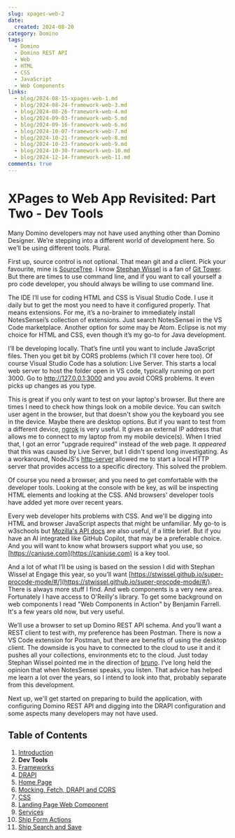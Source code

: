 ```yaml
---
slug: xpages-web-2
date: 
  created: 2024-08-20
category: Domino
tags: 
  - Domino
  - Domino REST API
  - Web
  - HTML
  - CSS
  - JavaScript
  - Web Components
links:
  - blog/2024-08-15-xpages-web-1.md
  - blog/2024-08-24-framework-web-3.md
  - blog/2024-08-26-framework-web-4.md
  - blog/2024-09-03-framework-web-5.md
  - blog/2024-09-16-framework-web-6.md
  - blog/2024-10-07-framework-web-7.md
  - blog/2024-10-21-framework-web-8.md
  - blog/2024-10-23-framework-web-9.md
  - blog/2024-10-30-framework-web-10.md
  - blog/2024-12-14-framework-web-11.md
comments: true
---
```

# XPages to Web App Revisited: Part Two - Dev Tools

Many Domino developers may not have used anything other than Domino Designer. We’re stepping into a different world of development here. So we’ll be using different tools. Plural.

<!-- more -->

First up, source control is not optional. That mean git and a client. Pick your favourite, mine is [SourceTree](https://www.sourcetreeapp.com/). I know [Stephan Wissel](https://www.wissel.net) is a fan of [Git Tower](https://www.git-tower.com/). But there are times to use command line, and if you want to call yourself a pro code developer, you should always be willing to use command line.

The IDE I’ll use for coding HTML and CSS is Visual Studio Code. I use it daily but to get the most you need to have it configured properly. That means extensions. For me, it’s a no-brainer to immediately install NotesSensei’s collection of extensions. Just search NotesSensei in the VS Code marketplace. Another option for some may be Atom. Eclipse is not my choice for HTML and CSS, even though it’s my go-to for Java development.

I’ll be developing locally. That’s fine until you want to include JavaScript files. Then you get bit by CORS problems (which I'll cover here too). Of course Visual Studio Code has a solution: Live Server. This starts a local web server to host the folder open in VS code, typically running on port 3000. Go to http://127.0.0.1:3000 and you avoid CORS problems. It even picks up changes as you type.

This is great if you only want to test on your laptop's browser. But there are times I need to check how things look on a mobile device. You can switch user agent in the browser, but that doesn't show you the keyboard you see in the device. Maybe there are desktop options. But if you want to test from a different device, [ngrok](https://ngrok.com/) is very useful. It gives an external IP address that allows me to connect to my laptop from my mobile device(s). When I tried that, I got an error "upgrade required" instead of the web page. It _appeared_ that this was caused by Live Server, but I didn't spend long investigating. As a workaround, NodeJS's [http-server](https://www.npmjs.com/package/http-server) allowed me to start a local HTTP server that provides access to a specific directory. This solved the problem.

Of course you need a browser, and you need to get comfortable with the developer tools. Looking at the console with be key, as will be inspecting HTML elements and looking at the CSS. ANd browsers' developer tools have added yet more over recent years.

Every web developer hits problems with CSS. And we'll be digging into HTML and browser JavaScript aspects that might be unfamiliar. My go-to is w3schools but [Mozilla's API docs](https://developer.mozilla.org/) are also useful, if a little brief. But if you have an AI integrated like GitHub Copilot, that may be a preferable choice. And you will want to know what browsers support what you use, so [https://caniuse.com](https://caniuse.com) is a key tool.

And a lot of what I’ll be using is based on the session I did with Stephan Wissel at Engage this year, so you’ll want [https://stwissel.github.io/super-procode-mode/#/](https://stwissel.github.io/super-procode-mode/#/). There is always more stuff I find. And web components is a very new area. Fortunately I have access to O'Reilly's library. To get some background on web components I read "Web Components in Action" by Benjamin Farrell. It's a few years old now, but very useful.

We’ll use a browser to set up Domino REST API schema. And you’ll want a REST client to test with, my preference has been Postman. There is now a VS Code extension for Postman, but there are benefits of using the desktop client. The downside is you have to connected to the cloud to use it and it pushes all your collections, environments etc to the cloud. Just today Stephan Wissel pointed me in the direction of [bruno](https://www.usebruno.com/). I've long held the opinion that when NotesSensei speaks, you listen. That advice has helped me learn a lot over the years, so I intend to look into that, probably separate from this development.

Next up, we'll get started on preparing to build the application, with configuring Domino REST API and digging into the DRAPI configuration and some aspects many developers may not have used.

## Table of Contents

1. [Introduction](./2024-08-15-xpages-web-1.md)
1. **Dev Tools**
1. [Frameworks](./2024-08-24-framework-web-3.md)
1. [DRAPI](./2024-08-26-framework-web-4.md)
1. [Home Page](./2024-09-03-framework-web-5.md)
1. [Mocking, Fetch, DRAPI and CORS](./2024-09-16-framework-web-6.md)
1. [CSS](./2024-10-07-framework-web-7.md)
1. [Landing Page Web Component](./2024-10-21-framework-web-8.md)
1. [Services](./2024-10-23-framework-web-9.md)
1. [Ship Form Actions](./2024-10-30-framework-web-10.md)
1. [Ship Search and Save](./2024-12-14-framework-web-11.md)